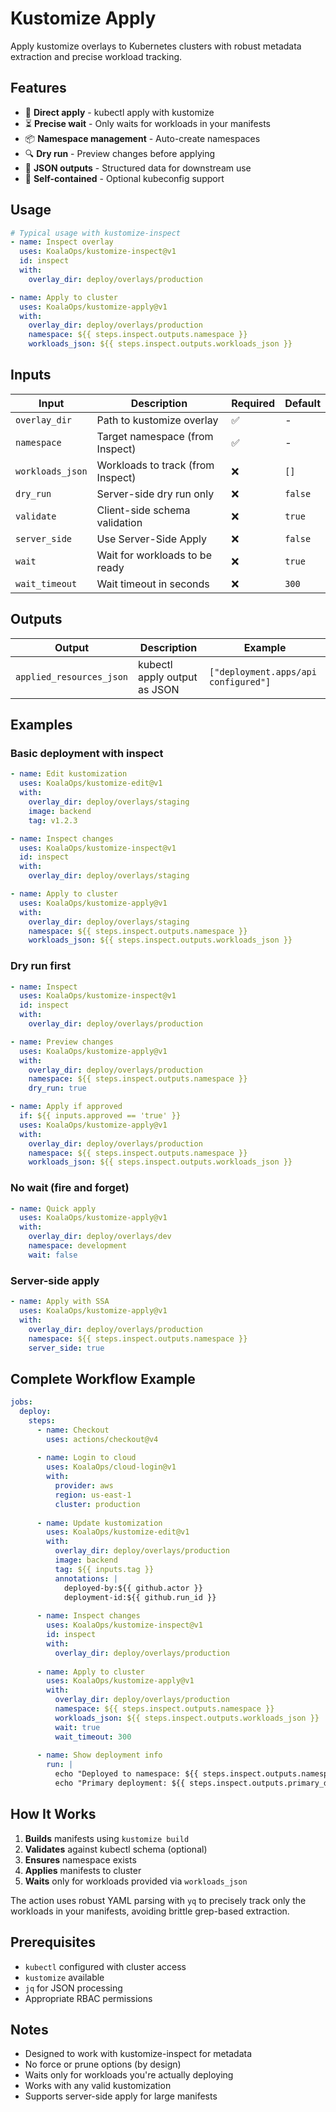 # Kustomize Apply

Apply kustomize overlays to Kubernetes clusters with robust metadata extraction and precise workload tracking.

## Features

- 🚀 **Direct apply** - kubectl apply with kustomize
- ⏳ **Precise wait** - Only waits for workloads in your manifests
- 📦 **Namespace management** - Auto-create namespaces
- 🔍 **Dry run** - Preview changes before applying
- 🎯 **JSON outputs** - Structured data for downstream use
- 🔐 **Self-contained** - Optional kubeconfig support

## Usage

```yaml
# Typical usage with kustomize-inspect
- name: Inspect overlay
  uses: KoalaOps/kustomize-inspect@v1
  id: inspect
  with:
    overlay_dir: deploy/overlays/production

- name: Apply to cluster
  uses: KoalaOps/kustomize-apply@v1
  with:
    overlay_dir: deploy/overlays/production
    namespace: ${{ steps.inspect.outputs.namespace }}
    workloads_json: ${{ steps.inspect.outputs.workloads_json }}
```

## Inputs

| Input | Description | Required | Default |
|-------|-------------|----------|---------|
| `overlay_dir` | Path to kustomize overlay | ✅ | - |
| `namespace` | Target namespace (from Inspect) | ✅ | - |
| `workloads_json` | Workloads to track (from Inspect) | ❌ | `[]` |
| `dry_run` | Server-side dry run only | ❌ | `false` |
| `validate` | Client-side schema validation | ❌ | `true` |
| `server_side` | Use Server-Side Apply | ❌ | `false` |
| `wait` | Wait for workloads to be ready | ❌ | `true` |
| `wait_timeout` | Wait timeout in seconds | ❌ | `300` |

## Outputs

| Output | Description | Example |
|--------|-------------|---------|
| `applied_resources_json` | kubectl apply output as JSON | `["deployment.apps/api configured"]` |

## Examples

### Basic deployment with inspect
```yaml
- name: Edit kustomization
  uses: KoalaOps/kustomize-edit@v1
  with:
    overlay_dir: deploy/overlays/staging
    image: backend
    tag: v1.2.3

- name: Inspect changes
  uses: KoalaOps/kustomize-inspect@v1
  id: inspect
  with:
    overlay_dir: deploy/overlays/staging

- name: Apply to cluster
  uses: KoalaOps/kustomize-apply@v1
  with:
    overlay_dir: deploy/overlays/staging
    namespace: ${{ steps.inspect.outputs.namespace }}
    workloads_json: ${{ steps.inspect.outputs.workloads_json }}
```

### Dry run first
```yaml
- name: Inspect
  uses: KoalaOps/kustomize-inspect@v1
  id: inspect
  with:
    overlay_dir: deploy/overlays/production

- name: Preview changes
  uses: KoalaOps/kustomize-apply@v1
  with:
    overlay_dir: deploy/overlays/production
    namespace: ${{ steps.inspect.outputs.namespace }}
    dry_run: true

- name: Apply if approved
  if: ${{ inputs.approved == 'true' }}
  uses: KoalaOps/kustomize-apply@v1
  with:
    overlay_dir: deploy/overlays/production
    namespace: ${{ steps.inspect.outputs.namespace }}
    workloads_json: ${{ steps.inspect.outputs.workloads_json }}
```

### No wait (fire and forget)
```yaml
- name: Quick apply
  uses: KoalaOps/kustomize-apply@v1
  with:
    overlay_dir: deploy/overlays/dev
    namespace: development
    wait: false
```

### Server-side apply
```yaml
- name: Apply with SSA
  uses: KoalaOps/kustomize-apply@v1
  with:
    overlay_dir: deploy/overlays/production
    namespace: ${{ steps.inspect.outputs.namespace }}
    server_side: true
```

## Complete Workflow Example

```yaml
jobs:
  deploy:
    steps:
      - name: Checkout
        uses: actions/checkout@v4
      
      - name: Login to cloud
        uses: KoalaOps/cloud-login@v1
        with:
          provider: aws
          region: us-east-1
          cluster: production
      
      - name: Update kustomization
        uses: KoalaOps/kustomize-edit@v1
        with:
          overlay_dir: deploy/overlays/production
          image: backend
          tag: ${{ inputs.tag }}
          annotations: |
            deployed-by:${{ github.actor }}
            deployment-id:${{ github.run_id }}
      
      - name: Inspect changes
        uses: KoalaOps/kustomize-inspect@v1
        id: inspect
        with:
          overlay_dir: deploy/overlays/production
      
      - name: Apply to cluster
        uses: KoalaOps/kustomize-apply@v1
        with:
          overlay_dir: deploy/overlays/production
          namespace: ${{ steps.inspect.outputs.namespace }}
          workloads_json: ${{ steps.inspect.outputs.workloads_json }}
          wait: true
          wait_timeout: 300
      
      - name: Show deployment info
        run: |
          echo "Deployed to namespace: ${{ steps.inspect.outputs.namespace }}"
          echo "Primary deployment: ${{ steps.inspect.outputs.primary_deployment }}"
```

## How It Works

1. **Builds** manifests using `kustomize build`
2. **Validates** against kubectl schema (optional)
3. **Ensures** namespace exists
4. **Applies** manifests to cluster
5. **Waits** only for workloads provided via `workloads_json`

The action uses robust YAML parsing with `yq` to precisely track only the workloads in your manifests, avoiding brittle grep-based extraction.

## Prerequisites

- `kubectl` configured with cluster access
- `kustomize` available
- `jq` for JSON processing
- Appropriate RBAC permissions

## Notes

- Designed to work with kustomize-inspect for metadata
- No force or prune options (by design)
- Waits only for workloads you're actually deploying
- Works with any valid kustomization
- Supports server-side apply for large manifests
